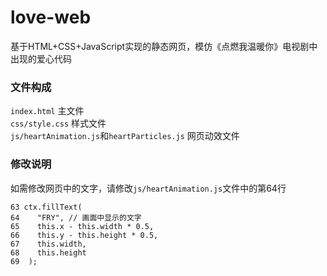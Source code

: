 # love-web
基于HTML+CSS+JavaScript实现的静态网页，模仿《点燃我温暖你》电视剧中出现的爱心代码  
### 文件构成
`index.html` 主文件  
`css/style.css` 样式文件  
`js/heartAnimation.js`和`heartParticles.js` 网页动效文件 

### 修改说明
如需修改网页中的文字，请修改`js/heartAnimation.js`文件中的第64行
```
63 ctx.fillText(
64    "FRY", // 画面中显示的文字
65    this.x - this.width * 0.5,
66    this.y - this.height * 0.5,
67    this.width,
68    this.height
69  );
```
